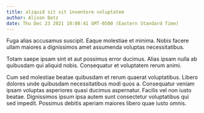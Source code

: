 ```yaml
---
title: aliquid sit sit inventore voluptatem
author: Alison Batz
date: Thu Dec 23 2021 10:08:41 GMT-0500 (Eastern Standard Time)
---
```

Fuga alias accusamus suscipit. Eaque molestiae et minima. Nobis facere ullam maiores a dignissimos amet assumenda voluptas necessitatibus.

 Totam saepe ipsam sint et aut possimus error ducimus. Alias ipsam nulla ab quibusdam qui aliquid nobis. Consequatur et voluptatem rerum animi.

 Cum sed molestiae beatae quibusdam et rerum quaerat voluptatibus. Libero dolores unde quibusdam necessitatibus modi quos a. Consequatur veniam ipsam voluptas asperiores quasi ducimus aspernatur. Facilis vel non iusto beatae. Dignissimos ipsum ipsa autem sunt consectetur voluptatibus qui sed impedit. Possimus debitis aperiam maiores libero quae iusto omnis.